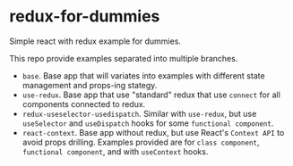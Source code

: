 # redux-for-dummies
Simple react with redux example for dummies.

This repo provide examples separated into multiple branches.
- `base`. Base app that will variates into examples with different state management and props-ing stategy.
- `use-redux`. Base app that use "standard" redux that use `connect` for all components connected to redux.
- `redux-useselector-usedispatch`. Similar with `use-redux`, but use `useSelector` and `useDispatch` hooks for some `functional component`.
- `react-context`. Base app without redux, but use React's `Context API` to avoid props drilling. Examples provided are for `class component`, `functional component`, and with `useContext` hooks.
